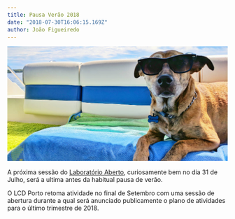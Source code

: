 ```yaml
---
title: Pausa Verão 2018
date: "2018-07-30T16:06:15.169Z"
author: João Figueiredo
---
```


![Calendar](josh-rakower-518441-unsplash.jpg)

A próxima sessão do [Laboratório Aberto](https://www.lcdporto.org/atividades/laboratorio-aberto), curiosamente  bem no dia 31 de Julho, será a ultima antes da habitual pausa de verão.

O LCD Porto retoma atividade no final de Setembro com uma sessão de abertura durante a qual será anunciado publicamente o plano de atividades para o último trimestre de 2018.
